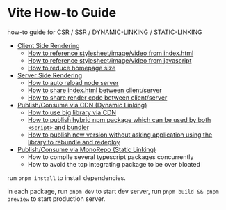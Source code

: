# Vite How-to Guide

how-to guide for CSR / SSR / DYNAMIC-LINKING / STATIC-LINKING

* [Client Side Rendering](./packages/CSR/)
    * [How to reference stylesheet/image/video from index.html](./packages/CSR/html-dependencies/)
    * [How to reference stylesheet/image/video from javascript](./packages/CSR/everything-in-js/)
    * [How to reduce homepage size](./packages/CSR/reduce-homepage-size/)
* [Server Side Rendering](./packages/SSR/)
    * [How to auto reload node server](./packages/SSR/auto-reload-node-server/)
    * [How to share index.html between client/server](./packages/SSR/share-index-html/)
    * [How to share render code between client/server](./packages/SSR/isomorphic-render/)
* [Publish/Consume via CDN (Dynamic Linking)](./packages/DYNAMIC-LINKING)
    * [How to use big library via CDN](./packages/DYNAMIC-LINKING/use-big-library-via-cdn)
    * [How to publish hybrid npm package which can be used by both `<script>` and bundler](./packages/DYNAMIC-LINKING/hybrid-npm-package/)
    * [How to publish new version without asking application using the library to rebundle and redeploy](./packages/DYNAMIC-LINKING/remote-package/)
* [Publish/Consume via MonoRepo (Static Linking)](./packages/STATIC-LINKING)
    * How to compile several typescript packages concurrently
    * How to avoid the top integrating package to be over bloated

run `pnpm install` to install dependencies. 

in each package, run `pnpm dev` to start dev server, run `pnpm build && pnpm preview` to start production server.